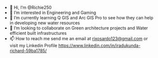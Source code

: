 - 👋 Hi, I’m @Richie250
- 👀 I’m interested in Engineering and Gaming
- 🌱 I’m currently learning Q GIS and Arc GIS Pro to see how they can help in developing new water resources
- 💞️ I’m looking to collaborate on Green architecture projects and Water efficient built infrastructures
- 📫 How to reach me send me an email at rixosardo123@gmail.com or visit my Linkedin Profile https://www.linkedin.com/in/iradukunda-richard-59ba1785/

<!---
Richie250/Richie250 is a ✨ special ✨ repository because its `README.md` (this file) appears on your GitHub profile.
You can click the Preview link to take a look at your changes.
--->

